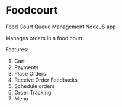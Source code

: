 # Foodcourt
Food Court Queue Management NodeJS app

Manages orders in a food court.
  
 Features:
 1. Cart
 2. Payments
 3. Place Orders
 4. Receive Order Feedbacks
 5. Schedule orders
 6. Order Tracking
 7. Menu
